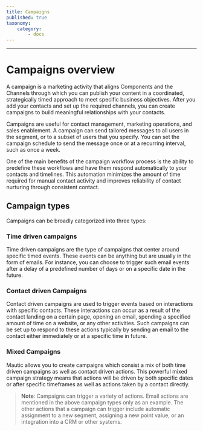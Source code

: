 ```yaml
---
title: Campaigns
published: true
taxonomy:
    category:
        - docs
---
```


---------------------
# Campaigns overview
A campaign is a marketing activity that aligns Components and the Channels through which you can publish your content in a coordinated, strategically timed approach to meet specific business objectives. After you add your contacts and set up the required channels, you can create campaigns to build meaningful relationships with your contacts.

Campaigns are useful for contact management, marketing operations, and sales enablement. A campaign can send tailored messages to all users in the segment, or to a subset of users that you specify. You can set the campaign schedule to send the message once or at a recurring interval, such as once a week.

One of the main benefits of the campaign workflow process is the ability to predefine these workflows and have them respond automatically to your contacts and timelines. This automation minimizes the amount of time required for manual contact activity and improves reliability of contact nurturing through consistent contact.

## Campaign types
Campaigns can be broadly categorized into three types:

### Time driven campaigns

Time driven campaigns are the type of campaigns that center around specific timed events. These events can be anything but are usually in the form of emails. For instance, you can choose to trigger such email events after a delay of a predefined number of days or on a specific date in the future.

### Contact driven Campaigns

Contact driven campaigns are used to trigger events based on interactions with specific contacts. These interactions can occur as a result of the contact landing on a certain page, opening an email, spending a specified amount of time on a website, or any other activities. Such campaigns can be set up to respond to these actions typically by sending an email to the contact either immediately or at a specific time in future.

### Mixed Campaigns

Mautic allows you to create campaigns which consist a mix of both time driven campaigns as well as contact driven actions. This powerful mixed campaign strategy means that actions will be driven by both specific dates or after specific timeframes as well as actions taken by a contact directly.
<br>

> **Note**: Campaigns can trigger a variety of actions. Email actions are mentioned in the above campaign types only as an example. The other actions that a campaign can trigger include automatic assignment to a new segment, assigning a new point value, or an integration into a CRM or other systems.
